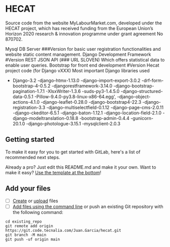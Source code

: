 # HECAT

Source code from the website MyLabourMarket.com, developed under the HECAT project, which has received funding from the European Union’s Horizon 2020 research & innovation programme under grant agreement No 870702.

Mysql DB Server ###Version for basic user registration functionalities and website static content management.
Django Development Framework #Version
REST JSON API (### URL SLOVEN) Which offers statistical data to enable user queries.
Bootstrap for front end development #Version
Hecat project code (for Django vXXX)
Most important Django libraries used
- Django-3.2
-django-htmx-1.13.0
-django-import-export-3.0.2
-drf-form-bootstrap-4-0.5.2
-djangorestframework-3.14.0
-django-bootstrap-pagination-1.7.1
-XlsxWriter-1.3.6
-suds-py3-1.4.5.0
-django-structured-data-0.5.1
-Pillow-9.4.0-py3.8-linux-x86-64.egg',
-django-object-actions-4.1.0
-django-leaflet-0.28.0
-django-bootstrap4-22.3
-django-registration-3.3
-django-multiselectfield-0.1.12
-django-page-cms-2.0.11
-django-ckeditor-6.5.1
-django-baton-1.12.1
-django-location-field-2.1.0
-django-modeltranslation-0.18.8
-bootstrap-admin-0.4.4
-gunicorn-20.1.0
-django-photologue-3.15.1
-mysqlclient-2.0.3



## Getting started

To make it easy for you to get started with GitLab, here's a list of recommended next steps.

Already a pro? Just edit this README.md and make it your own. Want to make it easy? [Use the template at the bottom](#editing-this-readme)!

## Add your files

- [ ] [Create](https://docs.gitlab.com/ee/user/project/repository/web_editor.html#create-a-file) or [upload](https://docs.gitlab.com/ee/user/project/repository/web_editor.html#upload-a-file) files
- [ ] [Add files using the command line](https://docs.gitlab.com/ee/gitlab-basics/add-file.html#add-a-file-using-the-command-line) or push an existing Git repository with the following command:

```
cd existing_repo
git remote add origin https://git.code.tecnalia.com/Juan.Garcia/hecat.git
git branch -M main
git push -uf origin main
```
